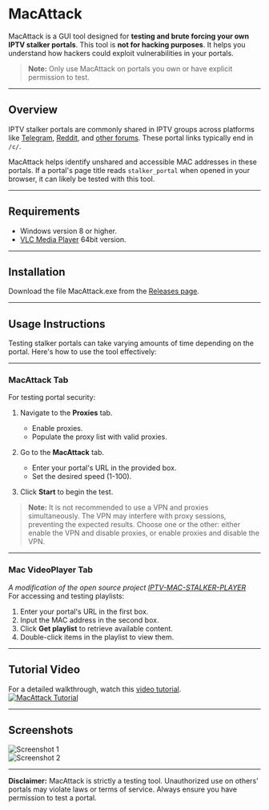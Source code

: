 # MacAttack

MacAttack is a GUI tool designed for **testing and brute forcing your own IPTV stalker portals**. This tool is **not for hacking purposes**. It helps you understand how hackers could exploit vulnerabilities in your portals. 

> **Note:** Only use MacAttack on portals you own or have explicit permission to test.

---

## Overview

IPTV stalker portals are commonly shared in IPTV groups across platforms like [Telegram](https://www.google.com/search?q=inurl:%22t.me%22%20telegram+iptv+mac+portal), [Reddit](https://www.reddit.com/r/iptvglory/), and [other forums](https://www.google.com/search?q="00%3A1a%3A79"+"%2Fc%2F"). These portal links typically end in `/c/`.

MacAttack helps identify unshared and accessible MAC addresses in these portals. If a portal's page title reads `stalker_portal` when opened in your browser, it can likely be tested with this tool. 

---

## Requirements
- Windows version 8 or higher.
- [VLC Media Player](https://www.videolan.org/vlc/download-windows.html) 64bit version.

---

## Installation

Download the file MacAttack.exe from the [Releases page](https://github.com/Evilvir-us/MacAttack/releases).

---

## Usage Instructions

Testing stalker portals can take varying amounts of time depending on the portal. Here's how to use the tool effectively:

---

### **MacAttack Tab**
For testing portal security:

1. Navigate to the **Proxies** tab.  
   - Enable proxies.  
   - Populate the proxy list with valid proxies.  

2. Go to the **MacAttack** tab.  
   - Enter your portal's URL in the provided box.  
   - Set the desired speed (1-100).  

3. Click **Start** to begin the test.

> **Note:** It is not recommended to use a VPN and proxies simultaneously. The VPN may interfere with proxy sessions, preventing the expected results. Choose one or the other: either enable the VPN and disable proxies, or enable proxies and disable the VPN.

---

### **Mac VideoPlayer Tab**
*A modification of the open source project [IPTV-MAC-STALKER-PLAYER](https://github.com/Cyogenus/IPTV-MAC-STALKER-PLAYER)*\
For accessing and testing playlists:

1. Enter your portal's URL in the first box.  
2. Input the MAC address in the second box.  
3. Click **Get playlist** to retrieve available content.  
4. Double-click items in the playlist to view them.

---

## Tutorial Video

For a detailed walkthrough, watch this [video tutorial](https://www.youtube.com/watch?v=90joS8qgbrQ).  
[![MacAttack Tutorial](https://img.youtube.com/vi/90joS8qgbrQ/0.jpg)](https://www.youtube.com/watch?v=90joS8qgbrQ)

---

## Screenshots
![Screenshot 1](https://evilvir.us/application/files/5817/3190/3286/Macattack1.png)  
![Screenshot 2](https://evilvir.us/application/files/6717/3190/3290/Macattack2.png)

---

**Disclaimer:** MacAttack is strictly a testing tool. Unauthorized use on others' portals may violate laws or terms of service. Always ensure you have permission to test a portal.
